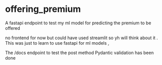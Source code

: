 # offering_premium
A fastapi endpoint to test my ml model for predicting the premium to be offered

no frontend for now but could have used streamlit so yh will think about it . This was just to learn to use fastapi for ml models ,

The /docs endpoint to test the post method 
Pydantic validation has been done 
